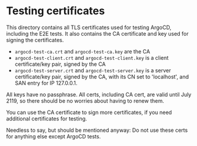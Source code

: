 # Testing certificates

This directory contains all TLS certificates used for testing ArgoCD, including
the E2E tests. It also contains the CA certificate and key used for signing the
certificates.

* `argocd-test-ca.crt` and `argocd-test-ca.key` are the CA
* `argocd-test-client.crt` and `argocd-test-client.key` is a client certificate/key pair, signed by the CA
* `argocd-test-server.crt` and `argocd-test-server.key` is a server certificate/key pair, signed by the CA, with its CN set to 'localhost', and SAN entry for IP 127.0.0.1.

All keys have no passphrase. All certs, including CA cert, are valid until July
2119, so there should be no worries about having to renew them.

You can use the CA certificate to sign more certificates, if you need additional
certificates for testing.

Needless to say, but should be mentioned anyway: Do not use these certs for 
anything else except ArgoCD tests.
